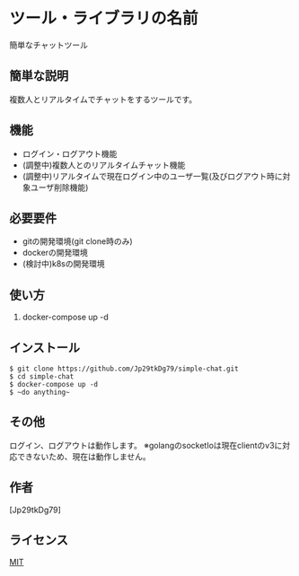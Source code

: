 # ツール・ライブラリの名前
 
簡単なチャットツール
 
## 簡単な説明
 
複数人とリアルタイムでチャットをするツールです。
 
## 機能
 
- ログイン・ログアウト機能
- (調整中)複数人とのリアルタイムチャット機能
- (調整中)リアルタイムで現在ログイン中のユーザ一覧(及びログアウト時に対象ユーザ削除機能)
 
## 必要要件
- gitの開発環境(git clone時のみ)
- dockerの開発環境
- (検討中)k8sの開発環境
 
## 使い方
1. docker-compose up -d
 
## インストール
 
```
$ git clone https://github.com/Jp29tkDg79/simple-chat.git
$ cd simple-chat
$ docker-compose up -d
$ ~do anything~
```
 
## その他
 
ログイン、ログアウトは動作します。
※golangのsocketIoは現在clientのv3に対応できないため、現在は動作しません。
 
## 作者
 
[Jp29tkDg79]
 
## ライセンス
 
[MIT](https://github.com/Jp29tkDg79/simple-chat.git)</blockquote>